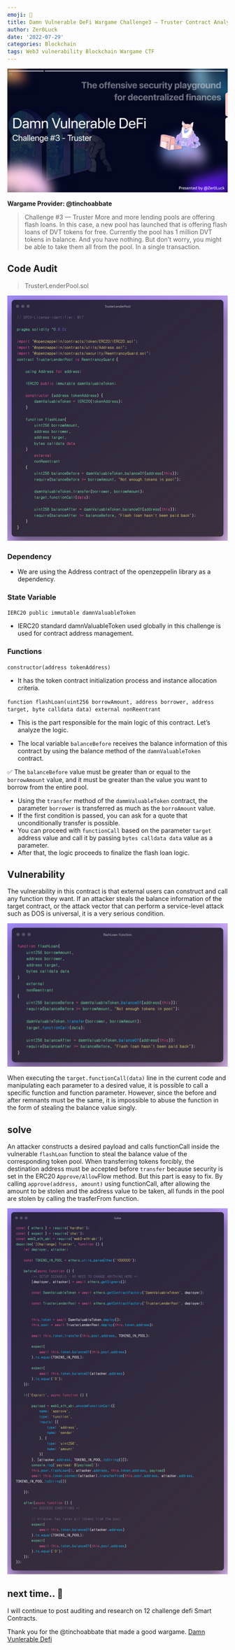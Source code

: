 ```yaml
---
emoji: 🦊
title: Damn Vulnerable DeFi Wargame Challenge3 — Truster Contract Analysis🤔
author: Zer0Luck
date: '2022-07-29'
categories: Blockchain
tags: Web3 vulnerability Blockchain Wargame CTF
---
```


![truster-contract](./c3.png)

**Wargame Provider: @tinchoabbate**

> Challenge #3 — Truster
More and more lending pools are offering flash loans. In this case, a new pool has launched that is offering flash loans of DVT tokens for free.
Currently the pool has 1 million DVT tokens in balance. And you have nothing.
But don’t worry, you might be able to take them all from the pool. In a single transaction.


## Code Audit
> TrusterLenderPool.sol

![TrusterLenderPool](./c3-1.png)

### Dependency

- We are using the Address contract of the openzeppelin library as a dependency.

### State Variable

`IERC20 public immutable damnValuableToken`

- IERC20 standard damnValuableToken used globally in this challenge is used for contract address management.

### Functions

`constructor(address tokenAddress)`

- It has the token contract initialization process and instance allocation criteria.

`function flashLoan(uint256 borrowAmount, address borrower, address target, byte calldata data) external nonReentrant`

- This is the part responsible for the main logic of this contract. Let’s analyze the logic.

- The local variable `balanceBefore` receives the balance information of this contract by using the balance method of the `damnValuableToken` contract.

✅ The `balanceBefore` value must be greater than or equal to the `borrowAmount` value, and it must be greater than the value you want to borrow from the entire pool.

- Using the `transfer` method of the `dammValuableToken` contract, the parameter `borrower` is transferred as much as the `borroAmount` value.
- If the first condition is passed, you can ask for a quote that unconditionally transfer is possible.
- You can proceed with `functionCall` based on the parameter `target` address value and call it by passing `bytes calldata data` value as a parameter.
- After that, the logic proceeds to finalize the flash loan logic.

## Vulnerability

The vulnerability in this contract is that external users can construct and call any function they want. If an attacker steals the balance information of the target contract, or the attack vector that can perform a service-level attack such as DOS is universal, it is a very serious condition.

![flashLoan function](./c3-2.png)

When executing the `target.functionCall(data)` line in the current code and manipulating each parameter to a desired value, it is possible to call a specific function and function parameter. However, since the before and after remnants must be the same, it is impossible to abuse the function in the form of stealing the balance value singly.

## solve

An attacker constructs a desired payload and calls functionCall inside the vulnerable `flashLoan` function to steal the balance value of the corresponding token pool. When transferring tokens forcibly, the destination address must be accepted before `transfer` because security is set in the ERC20 `Approve/Allow`Flow method. But this part is easy to fix. By calling `approve(address, amount)` using functionCall, after allowing the amount to be stolen and the address value to be taken, all funds in the pool are stolen by calling the trasferFrom function.

![solve](./c3-3.png)

## next time.. 🚀

I will continue to post auditing and research on 12 challenge defi Smart Contracts.

Thank you for the @tinchoabbate that made a good wargame.
[Damn Vunlerable Defi](https://www.damnvulnerabledefi.xyz/)

```toc
```